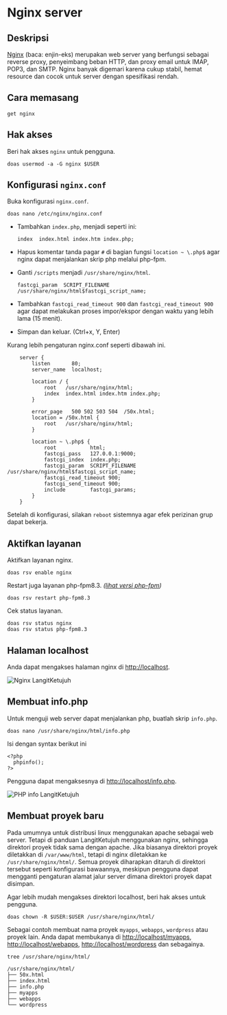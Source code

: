 # Nginx server

## Deskripsi

[Nginx] (baca: enjin-eks) merupakan web server yang berfungsi sebagai reverse proxy, penyeimbang beban HTTP, dan proxy email untuk IMAP, POP3, dan SMTP. Nginx banyak digemari karena cukup stabil, hemat resource dan cocok untuk server dengan spesifikasi rendah.

## Cara memasang

```
get nginx
```

## Hak akses

Beri hak akses `nginx` untuk pengguna.

```
doas usermod -a -G nginx $USER
```

## Konfigurasi `nginx.conf`

Buka konfigurasi `nginx.conf`.

```
doas nano /etc/nginx/nginx.conf
```

* Tambahkan `index.php`, menjadi seperti ini:

    ```
    index  index.html index.htm index.php;
    ```

* Hapus komentar tanda pagar `#` di bagian fungsi `location ~ \.php$` agar nginx dapat menjalankan skrip php melalui php-fpm.

* Ganti `/scripts` menjadi `/usr/share/nginx/html`.

    ```
    fastcgi_param  SCRIPT_FILENAME  /usr/share/nginx/html$fastcgi_script_name;
    ```

* Tambahkan `fastcgi_read_timeout 900` dan `fastcgi_read_timeout 900` agar dapat melakukan proses impor/ekspor dengan waktu yang lebih lama (15 menit).

* Simpan dan keluar. (Ctrl+x, Y, Enter)

Kurang lebih pengaturan nginx.conf seperti dibawah ini.

```
    server {
        listen       80;
        server_name  localhost;

        location / {
            root   /usr/share/nginx/html;
            index  index.html index.htm index.php;
        }

        error_page   500 502 503 504  /50x.html;
        location = /50x.html {
            root   /usr/share/nginx/html;
        }

        location ~ \.php$ {
            root           html;
            fastcgi_pass   127.0.0.1:9000;
            fastcgi_index  index.php;
            fastcgi_param  SCRIPT_FILENAME  /usr/share/nginx/html$fastcgi_script_name;
            fastcgi_read_timeout 900;
            fastcgi_send_timeout 900;
            include        fastcgi_params;
        }
    }
```

Setelah di konfigurasi, silakan `reboot` sistemnya agar efek perizinan grup dapat bekerja.

## Aktifkan layanan

Aktifkan layanan nginx.

```
doas rsv enable nginx
```

Restart juga layanan php-fpm8.3. _([lihat versi php-fpm](php.html#cek-versi-php-fpm))_

```
doas rsv restart php-fpm8.3
```

Cek status layanan.

```
doas rsv status nginx
doas rsv status php-fpm8.3
```

## Halaman localhost

Anda dapat mengakses halaman nginx di <http://localhost>.

![Nginx LangitKetujuh](../../media/image/nginx-langitketujuh-id-1.webp)

## Membuat info.php

Untuk menguji web server dapat menjalankan php, buatlah skrip `info.php`.

```
doas nano /usr/share/nginx/html/info.php
```

Isi dengan syntax berikut ini

```
<?php
  phpinfo();
?>
```

Pengguna dapat mengaksesnya di <http://localhost/info.php>.

![PHP info LangitKetujuh](../../media/image/php-info-langitketujuh-id.webp)

## Membuat proyek baru

Pada umumnya untuk distribusi linux menggunakan apache sebagai web server. Tetapi di panduan LangitKetujuh menggunakan nginx, sehingga direktori proyek tidak sama dengan apache. Jika biasanya direktori proyek diletakkan di `/var/www/html`, tetapi di nginx diletakkan ke `/usr/share/nginx/html/`. Semua proyek diharapkan ditaruh di direktori tersebut seperti konfigurasi bawaannya, meskipun pengguna dapat mengganti pengaturan alamat jalur server dimana direktori proyek dapat disimpan.

Agar lebih mudah mengakses direktori localhost, beri hak akses untuk pengguna.

```
doas chown -R $USER:$USER /usr/share/nginx/html/
```

Sebagai contoh membuat nama proyek `myapps`, `webapps`, `wordpress` atau proyek lain. Anda dapat membukanya di <http://localhost/myapps>, <http://localhost/webapps>, <http://localhost/wordpress> dan sebagainya.

```
tree /usr/share/nginx/html/
```

```
/usr/share/nginx/html/
├── 50x.html
├── index.html
├── info.php
├── myapps
├── webapps
└── wordpress
```

[Nginx]:https://nginx.org/
